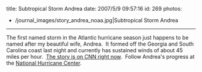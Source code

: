 title: Subtropical Storm Andrea
date: 2007/5/9 09:57:16
id: 269
photos:
- /journal_images/story_andrea_noaa.jpg|Subtropical Storm Andrea
---
The first named storm in the Atlantic hurricane season just happens to be named after my beautiful wife, Andrea.  It formed off the Georgia and South Carolina coast last night and currently has sustained winds of about 45 miles per hour.  [The story is on CNN right now](http://rss.cnn.com/~r/rss/cnn_us/~3/115361615/index.html).  Follow Andrea's progress at the [National Hurricane Center](http://www.nhc.noaa.gov).